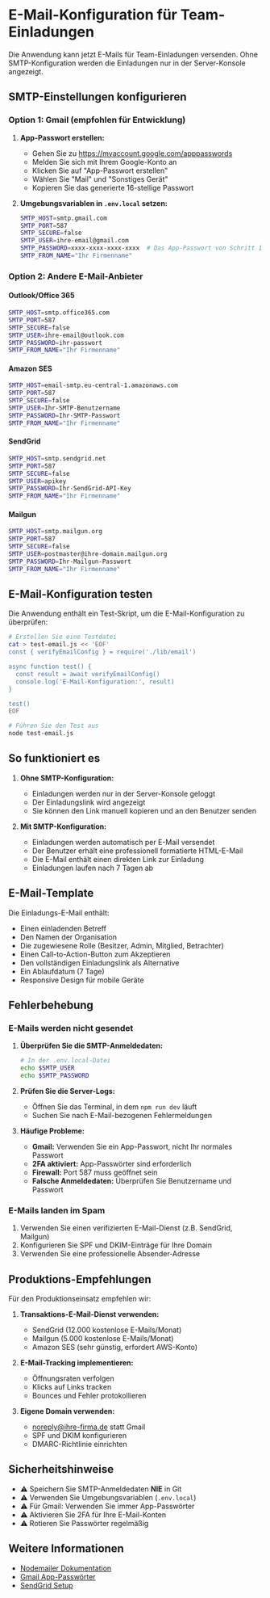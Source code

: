 # E-Mail-Konfiguration für Team-Einladungen

Die Anwendung kann jetzt E-Mails für Team-Einladungen versenden. Ohne SMTP-Konfiguration werden die Einladungen nur in der Server-Konsole angezeigt.

## SMTP-Einstellungen konfigurieren

### Option 1: Gmail (empfohlen für Entwicklung)

1. **App-Passwort erstellen:**
   - Gehen Sie zu https://myaccount.google.com/apppasswords
   - Melden Sie sich mit Ihrem Google-Konto an
   - Klicken Sie auf "App-Passwort erstellen"
   - Wählen Sie "Mail" und "Sonstiges Gerät"
   - Kopieren Sie das generierte 16-stellige Passwort

2. **Umgebungsvariablen in `.env.local` setzen:**
   ```bash
   SMTP_HOST=smtp.gmail.com
   SMTP_PORT=587
   SMTP_SECURE=false
   SMTP_USER=ihre-email@gmail.com
   SMTP_PASSWORD=xxxx-xxxx-xxxx-xxxx  # Das App-Passwort von Schritt 1
   SMTP_FROM_NAME="Ihr Firmenname"
   ```

### Option 2: Andere E-Mail-Anbieter

#### Outlook/Office 365
```bash
SMTP_HOST=smtp.office365.com
SMTP_PORT=587
SMTP_SECURE=false
SMTP_USER=ihre-email@outlook.com
SMTP_PASSWORD=ihr-passwort
SMTP_FROM_NAME="Ihr Firmenname"
```

#### Amazon SES
```bash
SMTP_HOST=email-smtp.eu-central-1.amazonaws.com
SMTP_PORT=587
SMTP_SECURE=false
SMTP_USER=Ihr-SMTP-Benutzername
SMTP_PASSWORD=Ihr-SMTP-Passwort
SMTP_FROM_NAME="Ihr Firmenname"
```

#### SendGrid
```bash
SMTP_HOST=smtp.sendgrid.net
SMTP_PORT=587
SMTP_SECURE=false
SMTP_USER=apikey
SMTP_PASSWORD=Ihr-SendGrid-API-Key
SMTP_FROM_NAME="Ihr Firmenname"
```

#### Mailgun
```bash
SMTP_HOST=smtp.mailgun.org
SMTP_PORT=587
SMTP_SECURE=false
SMTP_USER=postmaster@ihre-domain.mailgun.org
SMTP_PASSWORD=Ihr-Mailgun-Passwort
SMTP_FROM_NAME="Ihr Firmenname"
```

## E-Mail-Konfiguration testen

Die Anwendung enthält ein Test-Skript, um die E-Mail-Konfiguration zu überprüfen:

```bash
# Erstellen Sie eine Testdatei
cat > test-email.js << 'EOF'
const { verifyEmailConfig } = require('./lib/email')

async function test() {
  const result = await verifyEmailConfig()
  console.log('E-Mail-Konfiguration:', result)
}

test()
EOF

# Führen Sie den Test aus
node test-email.js
```

## So funktioniert es

1. **Ohne SMTP-Konfiguration:**
   - Einladungen werden nur in der Server-Konsole geloggt
   - Der Einladungslink wird angezeigt
   - Sie können den Link manuell kopieren und an den Benutzer senden

2. **Mit SMTP-Konfiguration:**
   - Einladungen werden automatisch per E-Mail versendet
   - Der Benutzer erhält eine professionell formatierte HTML-E-Mail
   - Die E-Mail enthält einen direkten Link zur Einladung
   - Einladungen laufen nach 7 Tagen ab

## E-Mail-Template

Die Einladungs-E-Mail enthält:
- Einen einladenden Betreff
- Den Namen der Organisation
- Die zugewiesene Rolle (Besitzer, Admin, Mitglied, Betrachter)
- Einen Call-to-Action-Button zum Akzeptieren
- Den vollständigen Einladungslink als Alternative
- Ein Ablaufdatum (7 Tage)
- Responsive Design für mobile Geräte

## Fehlerbehebung

### E-Mails werden nicht gesendet

1. **Überprüfen Sie die SMTP-Anmeldedaten:**
   ```bash
   # In der .env.local-Datei
   echo $SMTP_USER
   echo $SMTP_PASSWORD
   ```

2. **Prüfen Sie die Server-Logs:**
   - Öffnen Sie das Terminal, in dem `npm run dev` läuft
   - Suchen Sie nach E-Mail-bezogenen Fehlermeldungen

3. **Häufige Probleme:**
   - **Gmail:** Verwenden Sie ein App-Passwort, nicht Ihr normales Passwort
   - **2FA aktiviert:** App-Passwörter sind erforderlich
   - **Firewall:** Port 587 muss geöffnet sein
   - **Falsche Anmeldedaten:** Überprüfen Sie Benutzername und Passwort

### E-Mails landen im Spam

1. Verwenden Sie einen verifizierten E-Mail-Dienst (z.B. SendGrid, Mailgun)
2. Konfigurieren Sie SPF und DKIM-Einträge für Ihre Domain
3. Verwenden Sie eine professionelle Absender-Adresse

## Produktions-Empfehlungen

Für den Produktionseinsatz empfehlen wir:

1. **Transaktions-E-Mail-Dienst verwenden:**
   - SendGrid (12.000 kostenlose E-Mails/Monat)
   - Mailgun (5.000 kostenlose E-Mails/Monat)
   - Amazon SES (sehr günstig, erfordert AWS-Konto)

2. **E-Mail-Tracking implementieren:**
   - Öffnungsraten verfolgen
   - Klicks auf Links tracken
   - Bounces und Fehler protokollieren

3. **Eigene Domain verwenden:**
   - noreply@ihre-firma.de statt Gmail
   - SPF und DKIM konfigurieren
   - DMARC-Richtlinie einrichten

## Sicherheitshinweise

- ⚠️ Speichern Sie SMTP-Anmeldedaten **NIE** in Git
- ⚠️ Verwenden Sie Umgebungsvariablen (`.env.local`)
- ⚠️ Für Gmail: Verwenden Sie immer App-Passwörter
- ⚠️ Aktivieren Sie 2FA für Ihre E-Mail-Konten
- ⚠️ Rotieren Sie Passwörter regelmäßig

## Weitere Informationen

- [Nodemailer Dokumentation](https://nodemailer.com/)
- [Gmail App-Passwörter](https://support.google.com/accounts/answer/185833)
- [SendGrid Setup](https://docs.sendgrid.com/for-developers/sending-email/integrating-with-the-smtp-api)
